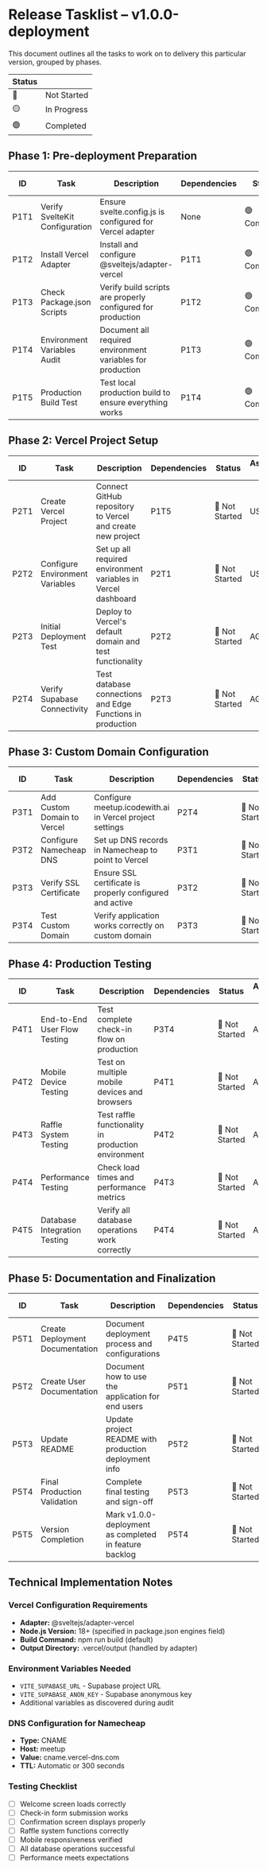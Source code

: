 # Release Tasklist – **v1.0.0-deployment**
This document outlines all the tasks to work on to delivery this particular version, grouped by phases.

| Status |      |
|--------|------|
| 🔴 | Not Started |
| 🟡 | In Progress |
| 🟢 | Completed |


## **Phase 1: Pre-deployment Preparation**

| ID  | Task             | Description                             | Dependencies | Status | Assigned To |
|-----|------------------|-----------------------------------------|-------------|----------|--------|
| P1T1 | Verify SvelteKit Configuration | Ensure svelte.config.js is configured for Vercel adapter | None | 🟢 Completed | AGENT |
| P1T2 | Install Vercel Adapter | Install and configure @sveltejs/adapter-vercel | P1T1 | 🟢 Completed | AGENT |
| P1T3 | Check Package.json Scripts | Verify build scripts are properly configured for production | P1T2 | 🟢 Completed | AGENT |
| P1T4 | Environment Variables Audit | Document all required environment variables for production | P1T3 | 🟢 Completed | AGENT |
| P1T5 | Production Build Test | Test local production build to ensure everything works | P1T4 | 🟢 Completed | AGENT |


## **Phase 2: Vercel Project Setup**

| ID  | Task             | Description                             | Dependencies | Status | Assigned To |
|-----|------------------|-----------------------------------------|-------------|----------|--------|
| P2T1 | Create Vercel Project | Connect GitHub repository to Vercel and create new project | P1T5 | 🔴 Not Started | USER |
| P2T2 | Configure Environment Variables | Set up all required environment variables in Vercel dashboard | P2T1 | 🔴 Not Started | USER |
| P2T3 | Initial Deployment Test | Deploy to Vercel's default domain and test functionality | P2T2 | 🔴 Not Started | AGENT |
| P2T4 | Verify Supabase Connectivity | Test database connections and Edge Functions in production | P2T3 | 🔴 Not Started | AGENT |


## **Phase 3: Custom Domain Configuration**

| ID  | Task             | Description                             | Dependencies | Status | Assigned To |
|-----|------------------|-----------------------------------------|-------------|----------|--------|
| P3T1 | Add Custom Domain to Vercel | Configure meetup.icodewith.ai in Vercel project settings | P2T4 | 🔴 Not Started | USER |
| P3T2 | Configure Namecheap DNS | Set up DNS records in Namecheap to point to Vercel | P3T1 | 🔴 Not Started | USER |
| P3T3 | Verify SSL Certificate | Ensure SSL certificate is properly configured and active | P3T2 | 🔴 Not Started | AGENT |
| P3T4 | Test Custom Domain | Verify application works correctly on custom domain | P3T3 | 🔴 Not Started | AGENT |


## **Phase 4: Production Testing**

| ID  | Task             | Description                             | Dependencies | Status | Assigned To |
|-----|------------------|-----------------------------------------|-------------|----------|--------|
| P4T1 | End-to-End User Flow Testing | Test complete check-in flow on production | P3T4 | 🔴 Not Started | AGENT |
| P4T2 | Mobile Device Testing | Test on multiple mobile devices and browsers | P4T1 | 🔴 Not Started | AGENT |
| P4T3 | Raffle System Testing | Test raffle functionality in production environment | P4T2 | 🔴 Not Started | AGENT |
| P4T4 | Performance Testing | Check load times and performance metrics | P4T3 | 🔴 Not Started | AGENT |
| P4T5 | Database Integration Testing | Verify all database operations work correctly | P4T4 | 🔴 Not Started | AGENT |


## **Phase 5: Documentation and Finalization**

| ID  | Task             | Description                             | Dependencies | Status | Assigned To |
|-----|------------------|-----------------------------------------|-------------|----------|--------|
| P5T1 | Create Deployment Documentation | Document deployment process and configurations | P4T5 | 🔴 Not Started | AGENT |
| P5T2 | Create User Documentation | Document how to use the application for end users | P5T1 | 🔴 Not Started | AGENT |
| P5T3 | Update README | Update project README with production deployment info | P5T2 | 🔴 Not Started | AGENT |
| P5T4 | Final Production Validation | Complete final testing and sign-off | P5T3 | 🔴 Not Started | USER |
| P5T5 | Version Completion | Mark v1.0.0-deployment as completed in feature backlog | P5T4 | 🔴 Not Started | AGENT |


## **Technical Implementation Notes**

### Vercel Configuration Requirements
- **Adapter:** @sveltejs/adapter-vercel
- **Node.js Version:** 18+ (specified in package.json engines field)
- **Build Command:** npm run build (default)
- **Output Directory:** .vercel/output (handled by adapter)

### Environment Variables Needed
- `VITE_SUPABASE_URL` - Supabase project URL
- `VITE_SUPABASE_ANON_KEY` - Supabase anonymous key
- Additional variables as discovered during audit

### DNS Configuration for Namecheap
- **Type:** CNAME
- **Host:** meetup
- **Value:** cname.vercel-dns.com
- **TTL:** Automatic or 300 seconds

### Testing Checklist
- [ ] Welcome screen loads correctly
- [ ] Check-in form submission works
- [ ] Confirmation screen displays properly
- [ ] Raffle system functions correctly
- [ ] Mobile responsiveness verified
- [ ] All database operations successful
- [ ] Performance meets expectations